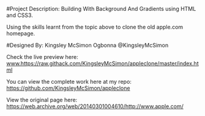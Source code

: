 #Project Description:
Building With Background And Gradients using HTML and CSS3.

Using the skills learnt from the topic above to clone the old apple.com homepage.

#Designed By:
Kingsley McSimon Ogbonna
@KingsleyMcSimon

Check the live preview here: www.https://raw.githack.com/KingsleyMcSimon/appleclone/master/index.html

You can view the complete work here at my repo: https://github.com/KingsleyMcSimon/appleclone

View the original page here: https://web.archive.org/web/20140301004610/http://www.apple.com/
